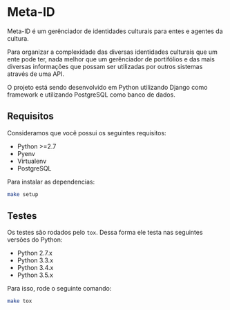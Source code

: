 # Meta-ID


Meta-ID é um gerênciador de identidades culturais para entes e agentes da cultura.

Para organizar a complexidade das diversas identidades culturais que um ente pode ter, nada melhor que um gerênciador de portifólios e das mais diversas informações que possam ser utilizadas por outros sistemas através de uma API.

O projeto está sendo desenvolvido em Python utilizando Django como framework e utilizando PostgreSQL como banco de dados.

## Requisitos

Consideramos que você possui os seguintes requisitos:

 - Python >=2.7
 - Pyenv
 - Virtualenv
 - PostgreSQL

Para instalar as dependencias:

```bash
make setup
```

## Testes

Os testes são rodados pelo `tox`. Dessa forma ele testa nas seguintes versões do Python:

 - Python 2.7.x
 - Python 3.3.x
 - Python 3.4.x
 - Python 3.5.x

Para isso, rode o seguinte comando:

```bash
make tox
```
